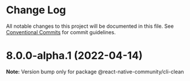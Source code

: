 # Change Log

All notable changes to this project will be documented in this file.
See [Conventional Commits](https://conventionalcommits.org) for commit guidelines.

# 8.0.0-alpha.1 (2022-04-14)

**Note:** Version bump only for package @react-native-community/cli-clean

